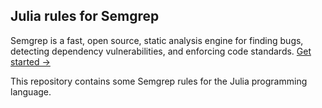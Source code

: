 ## Julia rules for Semgrep

Semgrep is a fast, open source, static analysis engine for finding bugs, detecting dependency vulnerabilities, and enforcing code standards. [Get started →](https://semgrep.dev/docs/getting-started/)

This repository contains some Semgrep rules for the Julia programming language.
